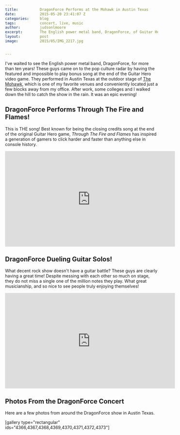 ```yaml
---
title:			DragonForce Performs at the Mohawk in Austin Texas
date:			2015-05-20 23:41:07 Z
categories:		blog
tags:			concert, live, music
author:			judsonlmoore
excerpt:		The English power metal band, DragonForce, of Guitar Hero fame, performed in Austin Texas and I got a first row experience of their amazing performance.
layout:			post
image:			2015/05/IMG_2217.jpg


---
```


I've waited to see the English power metal band, DragonForce, for more than ten years! These guys came on to the pop culture radar by having the featured and impossible to play bonus song at the end of the Guitar Hero video game. They performed in Austin Texas at the outdoor stage of [The Mohawk](http://mohawkaustin.com/), which is one of my favorite venues and conveniently located just a few blocks away from my office. After work, some colleges and I walked down the hill to catch the show in the rain. It was an epic evening!

## DragonForce Performs Through The Fire and Flames!

This is THE song! Best known for being the closing credits song at the end of the original Guitar Hero game, *Through The Fire and Flames* has inspired a generation of gamers to click harder and faster than anything else in console history.

<iframe width="560" height="315" src="https://youtu.be/-uIzyMsu4Vk" frameborder="0" allow="accelerometer; autoplay; encrypted-media; gyroscope; picture-in-picture" allowfullscreen></iframe>

## DragonForce Dueling Guitar Solos!

What decent rock show doesn't have a guitar battle? These guys are clearly having a great time! Despite messing with each other so much on stage, they do not miss a single one of the million notes they play. What great musicianship, and so nice to see people truly enjoying themselves!

<iframe width="560" height="315" src="https://youtu.be/qmNCFcPWcq0" frameborder="0" allow="accelerometer; autoplay; encrypted-media; gyroscope; picture-in-picture" allowfullscreen></iframe>

## Photos From the DragonForce Concert

Here are a few photos from around the DragonForce show in Austin Texas.

[gallery type="rectangular" ids="4366,4367,4368,4369,4370,4371,4372,4373"]
